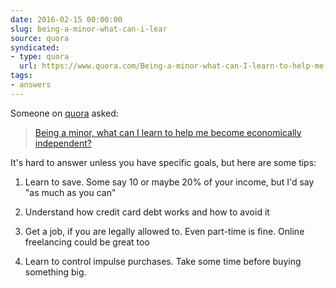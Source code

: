 ```yaml
---
date: 2016-02-15 00:00:00
slug: being-a-minor-what-can-i-lear
source: quora
syndicated:
- type: quora
  url: https://www.quora.com/Being-a-minor-what-can-I-learn-to-help-me-become-economically-independent/answer/Roy-Tang
tags:
- answers
---
```


Someone on [quora](https://quora.com) asked:

> [Being a minor, what can I learn to help me become economically independent?](https://www.quora.com/Being-a-minor-what-can-I-learn-to-help-me-become-economically-independent/answer/Roy-Tang)


It's hard to answer unless you have specific goals, but here are some tips:

1. Learn to save. Some say 10 or maybe 20% of your income, but I'd say "as much as you can"

2. Understand how credit card debt works and how to avoid it

3. Get a job, if you are legally allowed to. Even part-time is fine. Online freelancing could be great too

4. Learn to control impulse purchases. Take some time before buying something big.